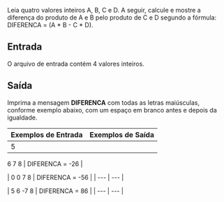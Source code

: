 
Leia quatro valores inteiros A, B, C e D. A seguir, calcule e mostre a diferença do produto de A e B pelo produto de C e D segundo a fórmula: DIFERENCA = (A * B - C * D).

## **Entrada**

O arquivo de entrada contém 4 valores inteiros.

## **Saída**

Imprima a mensagem **DIFERENCA** com todas as letras maiúsculas, conforme exemplo abaixo, com um espaço em branco antes e depois da igualdade.

| **Exemplos de Entrada** | **Exemplos de Saída** |
| --- | --- |
| 5
6
7
8 | DIFERENCA = -26 |

| 0
0
7
8 | DIFERENCA = -56 |
| --- | --- |

| 5
6
-7
8 | DIFERENCA = 86 |
| --- | --- |